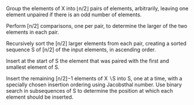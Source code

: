 Group the elements of X into ⌊n/2⌋ pairs of elements, arbitrarily, leaving one element unpaired if there is an odd number of elements.

Perform \[n/2\] comparisons, one per pair, to determine the larger of the two elements in each pair.

Recursively sort the \[n/2\] larger elements from each pair, creating a sorted sequence 
S of \[n/2\] of the input elements, in ascending order.

Insert at the start of S the element that was paired with the first and smallest element of S.

Insert the remaining \[n/2\]−1 elements of X ∖S into S, one at a time, with a specially chosen insertion ordering using Jacobsthal number. Use binary search in subsequences of S to determine the position at which each element should be inserted.

